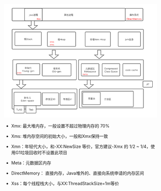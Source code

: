 ![内存关系图](/Week_01/resources/image.png)

- Xmx: 最大堆内存，一般设置不超过物理内存的 70%

- Xms: 堆内存空间的初始大小，一般和Xmx保持一致

- Xmn：年轻代大小，和-XX:NewSize 等价，官方建议-Xmx 的 1/2 ~ 1/4，使用G1垃圾回收时不设置此项目

- Meta：元数据区内存

- DirectMemory： 直接内存，Java堆外的、直接向系统申请的内存区间

- Xss：每个线程栈大小，与XX:ThreadStackSize=1m等价
